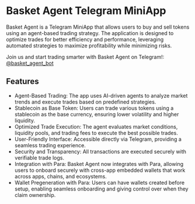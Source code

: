 # Basket Agent Telegram MiniApp

Basket Agent is a Telegram MiniApp that allows users to buy and sell tokens using an agent-based trading strategy. The application is designed to optimize trades for better efficiency and performance, leveraging automated strategies to maximize profitability while minimizing risks.

Join us and start trading smarter with Basket Agent on Telegram!: [@basket_agent_bot](https://t.me/basket_agent_bot)

## Features

- Agent-Based Trading: The app uses AI-driven agents to analyze market trends and execute trades based on predefined strategies.
- Stablecoin as Base Token: Users can trade various tokens using a stablecoin as the base currency, ensuring lower volatility and higher liquidity.
- Optimized Trade Execution: The agent evaluates market conditions, liquidity pools, and trading fees to execute the best possible trades.
- User-Friendly Interface: Accessible directly via Telegram, providing a seamless trading experience.
- Security and Transparency: All transactions are executed securely with verifiable trade logs.
- Integration with Para: Basket Agent now integrates with Para, allowing users to onboard securely with cross-app embedded wallets that work across apps, chains, and ecosystems.
- Wallet Pregeneration with Para: Users can have wallets created before setup, enabling seamless onboarding and giving control over when they claim ownership.
